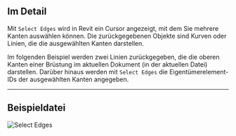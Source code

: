 ## Im Detail

Mit `Select Edges` wird in Revit ein Cursor angezeigt, mit dem Sie mehrere Kanten auswählen können. Die zurückgegebenen Objekte sind Kurven oder Linien, die die ausgewählten Kanten darstellen.

Im folgenden Beispiel werden zwei Linien zurückgegeben, die die oberen Kanten einer Brüstung im aktuellen Dokument (in der aktuellen Datei) darstellen. Darüber hinaus werden mit `Select Edges` die Eigentümerelement-IDs der ausgewählten Kanten angegeben.

___
## Beispieldatei

![Select Edges](./Dynamo.Nodes.SelectEdges_img.jpg)

